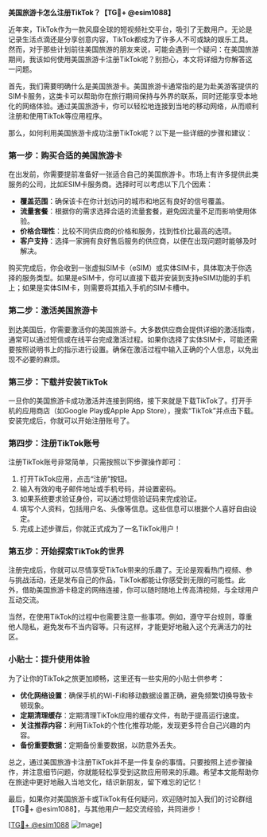 **美国旅游卡怎么注册TikTok？【TG💪+ @esim1088】**

近年来，TikTok作为一款风靡全球的短视频社交平台，吸引了无数用户。无论是记录生活点滴还是分享创意内容，TikTok都成为了许多人不可或缺的娱乐工具。然而，对于那些计划前往美国旅游的朋友来说，可能会遇到一个疑问：在美国旅游期间，我该如何使用美国旅游卡注册TikTok呢？别担心，本文将详细为你解答这一问题。

首先，我们需要明确什么是美国旅游卡。美国旅游卡通常指的是为赴美游客提供的SIM卡服务，这类卡可以帮助你在旅行期间保持与外界的联系，同时还能享受本地化的网络体验。通过美国旅游卡，你可以轻松地连接到当地的移动网络，从而顺利注册和使用TikTok等应用程序。

那么，如何利用美国旅游卡成功注册TikTok呢？以下是一些详细的步骤和建议：

### **第一步：购买合适的美国旅游卡**
在出发前，你需要提前准备好一张适合自己的美国旅游卡。市场上有许多提供此类服务的公司，比如ESIM卡服务商。选择时可以考虑以下几个因素：
- **覆盖范围**：确保该卡在你计划访问的城市和地区有良好的信号覆盖。
- **流量套餐**：根据你的需求选择合适的流量套餐，避免因流量不足而影响使用体验。
- **价格合理性**：比较不同供应商的价格和服务，找到性价比最高的选项。
- **客户支持**：选择一家拥有良好售后服务的供应商，以便在出现问题时能够及时解决。

购买完成后，你会收到一张虚拟SIM卡（eSIM）或实体SIM卡，具体取决于你选择的服务类型。如果是eSIM卡，你可以直接下载并安装到支持eSIM功能的手机上；如果是实体SIM卡，则需要将其插入手机的SIM卡槽中。

### **第二步：激活美国旅游卡**
到达美国后，你需要激活你的美国旅游卡。大多数供应商会提供详细的激活指南，通常可以通过短信或在线平台完成激活过程。如果你选择了实体SIM卡，可能还需要按照说明书上的指示进行设置。确保在激活过程中输入正确的个人信息，以免出现不必要的麻烦。

### **第三步：下载并安装TikTok**
一旦你的美国旅游卡成功激活并连接到网络，接下来就是下载TikTok了。打开手机的应用商店（如Google Play或Apple App Store），搜索“TikTok”并点击下载。安装完成后，你就可以开始注册账号了。

### **第四步：注册TikTok账号**
注册TikTok账号非常简单，只需按照以下步骤操作即可：
1. 打开TikTok应用，点击“注册”按钮。
2. 输入有效的电子邮件地址或手机号码，并设置密码。
3. 如果系统要求验证身份，可以通过短信验证码来完成验证。
4. 填写个人资料，包括用户名、头像等信息。这些信息可以根据个人喜好自由设定。
5. 完成上述步骤后，你就正式成为了一名TikTok用户！

### **第五步：开始探索TikTok的世界**
注册完成后，你就可以尽情享受TikTok带来的乐趣了。无论是观看热门视频、参与挑战活动，还是发布自己的作品，TikTok都能让你感受到无限的可能性。此外，借助美国旅游卡稳定的网络连接，你可以随时随地上传高清视频，与全球用户互动交流。

当然，在使用TikTok的过程中也需要注意一些事项。例如，遵守平台规则，尊重他人隐私，避免发布不当内容等。只有这样，才能更好地融入这个充满活力的社区。

### **小贴士：提升使用体验**
为了让你的TikTok之旅更加顺畅，这里还有一些实用的小贴士供参考：
- **优化网络设置**：确保手机的Wi-Fi和移动数据设置正确，避免频繁切换导致卡顿现象。
- **定期清理缓存**：定期清理TikTok应用的缓存文件，有助于提高运行速度。
- **关注推荐内容**：利用TikTok的个性化推荐功能，发现更多符合自己兴趣的内容。
- **备份重要数据**：定期备份重要数据，以防意外丢失。

总之，通过美国旅游卡注册TikTok并不是一件复杂的事情。只要按照上述步骤操作，并注意细节问题，你就能轻松享受到这款应用带来的乐趣。希望本文能帮助你在旅途中更好地融入当地文化，结识新朋友，留下难忘的记忆！

最后，如果你对美国旅游卡或TikTok有任何疑问，欢迎随时加入我们的讨论群组【TG💪+ @esim1088】，与其他用户一起交流经验，共同进步！

[[TG💪+ @esim1088](https://t.me/s/esim1088) ![Image](https://i.postimg.cc/4NQfJmqS/Snipaste-2025-05-13-00-14-12.png)]